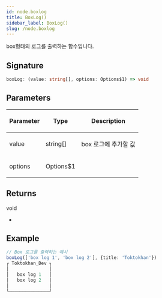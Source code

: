 ```yaml
---
id: node.boxlog
title: BoxLog()
sidebar_label: BoxLog()
slug: /node.boxlog
---
```






box형태의 로그를 출력하는 함수입니다.

## Signature

```typescript
boxLog: (value: string[], options: Options$1) => void
```

## Parameters

<table><thead><tr><th>

Parameter


</th><th>

Type


</th><th>

Description


</th></tr></thead>
<tbody><tr><td>

value


</td><td>

string[]


</td><td>

box 로그에 추가할 값


</td></tr>
<tr><td>

options


</td><td>

Options$1


</td><td>


</td></tr>
</tbody></table>

## Returns

void

-

## Example


```typescript
// Box 로그를 출력하는 예시
boxLog(['box log 1', 'box log 2'], {title: 'Toktokhan'})
┌ Toktokhan_Dev ┐
│               │
│   box log 1   │
│   box log 2   │
│               │
└───────────────┘
```


